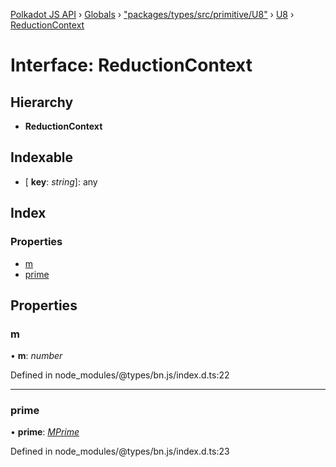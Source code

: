 [Polkadot JS API](../README.md) › [Globals](../globals.md) › ["packages/types/src/primitive/U8"](../modules/_packages_types_src_primitive_u8_.md) › [U8](../classes/_packages_types_src_primitive_u8_.u8.md) › [ReductionContext](_packages_types_src_primitive_u8_.u8.reductioncontext.md)

# Interface: ReductionContext

## Hierarchy

* **ReductionContext**

## Indexable

* \[ **key**: *string*\]: any

## Index

### Properties

* [m](_packages_types_src_primitive_u8_.u8.reductioncontext.md#m)
* [prime](_packages_types_src_primitive_u8_.u8.reductioncontext.md#prime)

## Properties

###  m

• **m**: *number*

Defined in node_modules/@types/bn.js/index.d.ts:22

___

###  prime

• **prime**: *[MPrime](_packages_types_src_codec_uint_.uint.mprime.md)*

Defined in node_modules/@types/bn.js/index.d.ts:23
